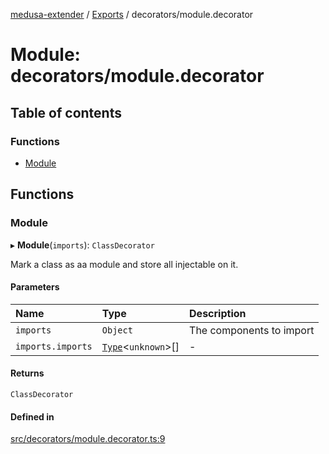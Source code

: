 [medusa-extender](../README.md) / [Exports](../modules.md) / decorators/module.decorator

# Module: decorators/module.decorator

## Table of contents

### Functions

- [Module](decorators_module_decorator.md#module)

## Functions

### Module

▸ **Module**(`imports`): `ClassDecorator`

Mark a class as aa module and store all injectable on it.

#### Parameters

| Name | Type | Description |
| :------ | :------ | :------ |
| `imports` | `Object` | The components to import |
| `imports.imports` | [`Type`](../interfaces/types.Type.md)<`unknown`\>[] | - |

#### Returns

`ClassDecorator`

#### Defined in

[src/decorators/module.decorator.ts:9](https://github.com/adrien2p/medusa-extender/blob/1400e55/src/decorators/module.decorator.ts#L9)

